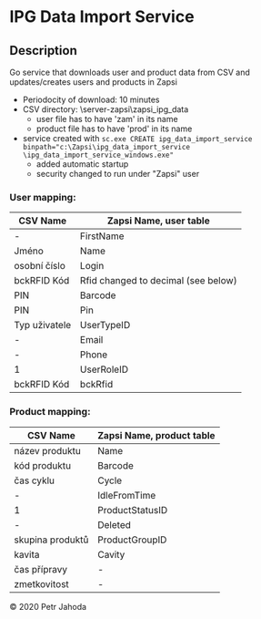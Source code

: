 # IPG Data Import Service

## Description
Go service that downloads user and product data from CSV and updates/creates users and products in Zapsi

* Periodocity of download: 10 minutes
* CSV directory: \\server-zapsi\zapsi_ipg_data
   * user file has to have 'zam' in its name
   * product file has to have 'prod' in its name
* service created with ``sc.exe CREATE ipg_data_import_service binpath="c:\Zapsi\ipg_data_import_service
\ipg_data_import_service_windows.exe"``
    * added automatic startup
    * security changed to run under "Zapsi" user
   
### User mapping:

|CSV Name|Zapsi Name, user table|
|------------------|------------------|
|-|FirstName|
|Jméno|Name|
|osobní číslo|Login|
|bckRFID Kód|Rfid changed to decimal (see below)|
|PIN|Barcode|
|PIN|Pin|
|Typ uživatele|UserTypeID|
|-|Email|
|-|Phone|
|1|UserRoleID|
|bckRFID Kód|bckRfid|

### Product mapping:
    
|CSV Name|Zapsi Name, product table|
|------------------|------------------|
|název produktu|Name|
|kód produktu|Barcode|
|čas cyklu|Cycle|
|-|IdleFromTime|
|1|ProductStatusID|
|-|Deleted|
|skupina produktů|ProductGroupID|
|kavita|Cavity|
|čas přípravy|-|
|zmetkovitost|-|


© 2020 Petr Jahoda
